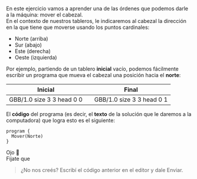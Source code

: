 En este ejercicio vamos a aprender una de las órdenes que podemos darle a la máquina: mover el cabezal.  
En el contexto de nuestros tableros, le indicaremos al cabezal la dirección en la que tiene que moverse usando los puntos cardinales:

* Norte (arriba)
* Sur (abajo)
* Este (derecha)
* Oeste (izquierda)


Por ejemplo, partiendo de un tablero **inicial** vacío, podemos fácilmente escribir un programa que mueva el cabezal una posición hacia el **norte**:

<table class= "table" style="width:100%">
  <thead>
  <tr>
    <th style="text-align: center">Inicial</th>
    <th style="text-align: center"></th> 
    <th style="text-align: center">Final</th>
  </tr>
  </thead>
  <tbody>
  <tr>
    <td style="text-align: center">  
      <gs-board>
        GBB/1.0
        size 3 3
        head 0 0
      </gs-board>
    </td>
    <td style="text-align: center"><i class="fa fa-arrow-right"></i></td> 
    <td style="text-align: center">
      <gs-board>
        GBB/1.0
        size 3 3
        head 0 1
      </gs-board>
    </td>
  </tr>
  <tbody>
</table>

El **código** del programa (es decir, el **texto** de la solución que le daremos a la computadora) que logra esto es el siguiente:

```gobstones
program {
  Mover(Norte)
}
```

Ojo :eyes:  
Fijate que 

> ¿No nos creés? Escribí el código anterior en el editor y dale Enviar.